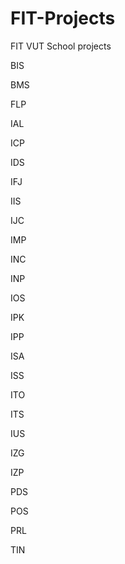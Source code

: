 # FIT-Projects

FIT VUT School projects

BIS

BMS

FLP

IAL

ICP

IDS

IFJ

IIS

IJC

IMP

INC

INP

IOS

IPK

IPP

ISA

ISS

ITO

ITS

IUS

IZG

IZP

PDS

POS

PRL

TIN
